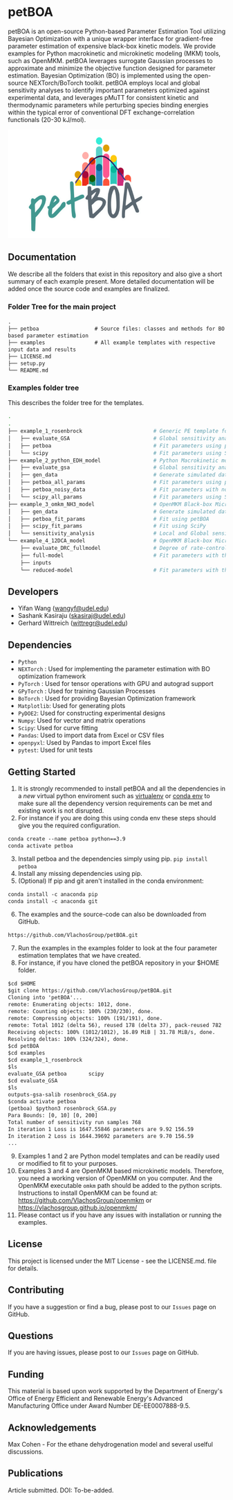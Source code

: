 # petBOA

petBOA is an open-source Python-based Parameter Estimation Tool utilizing Bayesian Optimization with a unique wrapper interface for gradient-free parameter estimation of expensive black-box kinetic models. We provide examples for Python macrokinetic and microkinetic modeling (MKM) tools, such as OpenMKM. petBOA leverages surrogate Gaussian processes to approximate and minimize the objective function designed for parameter estimation. Bayesian Optimization (BO) is implemented using the open-source NEXTorch/BoTorch toolkit. petBOA employs local and global sensitivity analyses to identify important parameters optimized against experimental data, and leverages pMuTT for consistent kinetic and thermodynamic parameters while perturbing species binding energies within the typical error of conventional DFT exchange-correlation functionals (20-30 kJ/mol).

<img src="petBOA_logo.jpg" alt="petBOA logo" style="height: 250px; width:375px;"/>

Documentation
-------------

We describe all the folders that exist in this repository and also give a short summary of each example present. More detailed documentation will be added once the source code and examples are finalized. 

### Folder Tree for the main project

    .
    ├── petboa                  # Source files: classes and methods for BO based parameter estimation
    ├── examples                # All example templates with respective input data and results 
    ├── LICENSE.md
    ├── setup.py
    └── README.md

    
### Examples folder tree 
This describes the folder tree for the templates. 

```bash
.
.
├── example_1_rosenbrock                       # Generic PE template for a parametrized model 
│   ├── evaluate_GSA                           # Global sensitivity analysis using SALib to identify sensitive params
│   ├── petboa                                 # Fit parameters using petBOA
│   └── scipy                                  # Fit parameters using SciPy Nelder-Mead
├── example_2_python_EDH_model                 # Python Macrokinetic model: Batch Reactor for the ethane dehydrogenation 
│   ├── evaluate_gsa                           # Global sensitivity analysis using SALib to identify sensitive params
│   ├── gen_data                               # Generate simulated data used for fitting the macrokinetic model
│   ├── petboa_all_params                      # Fit parameters using petBOA
│   ├── petboa_noisy_data                      # Fit parameters with noisy simulated data using petBOA
│   └── scipy_all_params                       # Fit parameters using SciPy
├── example_3_omkm_NH3_model                   # OpenMKM Black-box Microkinetic model: CSTR reactor NH3 MKM 
│   ├── gen_data                               # Generate simulated data
│   ├── petboa_fit_params                      # Fit using petBOA
│   ├── scipy_fit_params                       # Fit using SciPy
│   └── sensitivity_analysis                   # Local and Global sensitivity analysis identify sensitive params                    
└── example_4_12DCA_model                      # OpenMKM Black-box Microkinetic model: CSTR reactor 1,2 DCA (DOI: https://doi.org/10.1021/acscatal.1c00940)   
    ├── evaluate_DRC_fullmodel                 # Degree of rate-control analysis identify sensitive params                    
    ├── full-model                             # Fit parameters with the full order DCA MKM using petBOA and SciPy's Differential Evolution
    ├── inputs                                    
    └── reduced-model                          # Fit parameters with the reduced order DCA MKM using petBOA
```


Developers
----------

-  Yifan Wang (wangyf@udel.edu)
-  Sashank Kasiraju (skasiraj@udel.edu)
-  Gerhard Wittreich (wittregr@udel.edu)

Dependencies
------------

-  `Python`
-  `NEXTorch` : Used for implementing the parameter estimation with BO optimization framework
-  `PyTorch` : Used for tensor operations with GPU and autograd support
-  `GPyTorch` : Used for training Gaussian Processes
-  `BoTorch` : Used for providing Bayesian Optimization framework
-  `Matplotlib`: Used for generating plots
-  `PyDOE2`: Used for constructing experimental designs
-  `Numpy`: Used for vector and matrix operations
-  `Scipy`: Used for curve fitting
-  `Pandas`: Used to import data from Excel or CSV files
-  `openpyxl`: Used by Pandas to import Excel files
-  `pytest`: Used for unit tests


Getting Started
---------------

1. It is strongly recommended to install petBOA and all the dependencies in a *new* virtual python enviroment such as [virtualenv](https://virtualenv.pypa.io/en/latest/) or [conda env](https://conda.io/projects/conda/en/latest/user-guide/tasks/manage-environments.html) to make sure all the dependency version requirements can be met and existing work is not disrupted.
2. For instance if you are doing this using conda env these steps should give you the required configuration. 
```
conda create --name petboa python==3.9
conda activate petboa
```
3. Install petboa and the dependencies simply using pip.
   `pip install petboa`
4. Install any missing dependencies using pip.
5. (Optional) If pip and git aren't installed in the conda environment:
```
conda install -c anaconda pip
conda install -c anaconda git
```
6. The examples and the source-code can also be downloaded from GitHub. 
```
https://github.com/VlachosGroup/petBOA.git
```
7. Run the examples in the examples folder to look at the four parameter estimation templates that we have created.
8. For instance, if you have cloned the petBOA repository in your $HOME folder.
```
$cd $HOME
$git clone https://github.com/VlachosGroup/petBOA.git
Cloning into 'petBOA'...
remote: Enumerating objects: 1012, done.
remote: Counting objects: 100% (230/230), done.
remote: Compressing objects: 100% (191/191), done.
remote: Total 1012 (delta 56), reused 178 (delta 37), pack-reused 782
Receiving objects: 100% (1012/1012), 16.89 MiB | 31.78 MiB/s, done.
Resolving deltas: 100% (324/324), done.
$cd petBOA 
$cd examples 
$cd example_1_rosenbrock 
$ls
evaluate_GSA petboa       scipy
$cd evaluate_GSA 
$ls
outputs-gsa-salib rosenbrock_GSA.py
$conda activate petboa
(petboa) $python3 rosenbrock_GSA.py 
Para Bounds: [0, 10] [0, 200]
Total number of sensitivity run samples 768
In iteration 1 Loss is 1647.55846 parameters are 9.92 156.59 
In iteration 2 Loss is 1644.39692 parameters are 9.70 156.59 
...
```
9. Examples 1 and 2 are Python model templates and can be readily used or modified to fit to your purposes.
10. Examples 3 and 4 are OpenMKM based microkinetic models. Therefore, you need a working version of OpenMKM on you computer. And the OpenMKM executable `omkm` path should be added to the python scripts. Instructions to install OpenMKM can be found at: https://github.com/VlachosGroup/openmkm or https://vlachosgroup.github.io/openmkm/ 
11. Please contact us if you have any issues with installation or running the examples. 

License
-------

This project is licensed under the MIT License - see the LICENSE.md.
file for details.


Contributing
------------

If you have a suggestion or find a bug, please post to our `Issues` page on GitHub. 

Questions
---------

If you are having issues, please post to our `Issues` page on GitHub.

Funding
-------

This material is based upon work supported by the Department of Energy's Office 
of Energy Efficient and Renewable Energy's Advanced Manufacturing Office under 
Award Number DE-EE0007888-9.5.

Acknowledgements
------------------

Max Cohen - For the ethane dehydrogenation model and several uselful discussions. 


Publications
------------

Article submitted. DOI: To-be-added. 